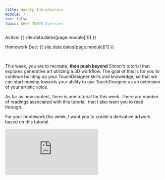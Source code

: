 ```yaml
---
title: Weekly Introduction
module: 7
toc: false
topic: Week 7&#58 Overview
---
```




Active: {{ site.data.dates[page.module][0] }}

Homework Due: {{ site.data.dates[page.module][1] }}

<br />


This week, you are to recreate, **then push beyond** Simon's tutorial that explores generative art utilizing a 3D workflow. The goal of this is for you to continue building up your TouchDesigner skills and knowledge, so that we can start moving towards your ability to use TouchDesigner as an extension of your artistic voice.

As far as new content, there is one tutorial for this week. There are number of readings associated with this tutorial, that I also want you to read through.

For your homework this week, I want you to create a derivative artwork based on this tutorial.

<div class="embed-responsive embed-responsive-16by9"><iframe class="embed-responsive-item" src="https://www.youtube.com/embed/vKBXC8ODoAg" frameborder="0" allow="accelerometer; autoplay; encrypted-media; gyroscope; picture-in-picture" allowfullscreen></iframe></div>
